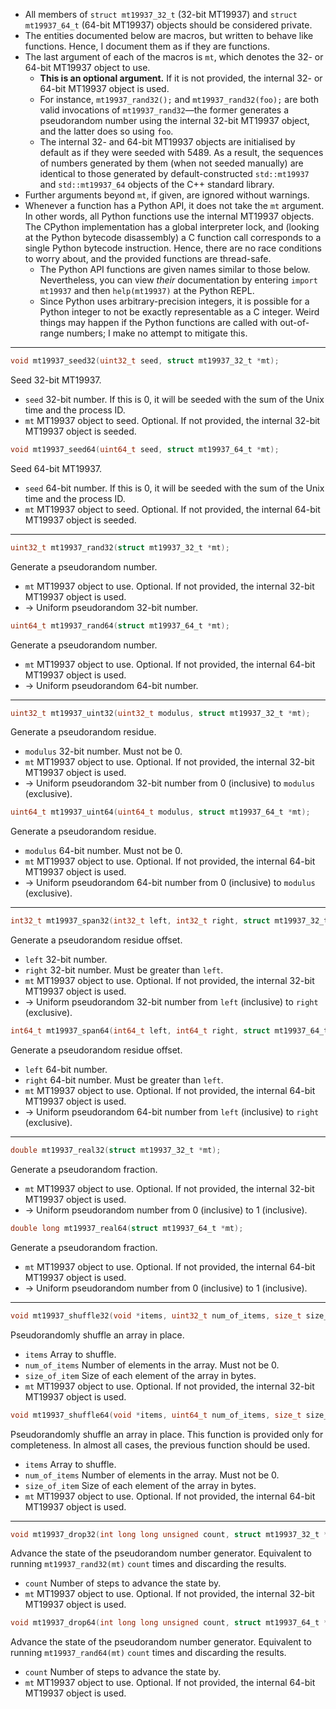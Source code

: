 * All members of `struct mt19937_32_t` (32-bit MT19937) and `struct mt19937_64_t` (64-bit MT19937) objects should be
  considered private.
* The entities documented below are macros, but written to behave like functions. Hence, I document them as if they are
  functions.
* The last argument of each of the macros is `mt`, which denotes the 32- or 64-bit MT19937 object to use.
  * **This is an optional argument.** If it is not provided, the internal 32- or 64-bit MT19937 object is used.
  * For instance, `mt19937_rand32();` and `mt19937_rand32(foo);` are both valid invocations of `mt19937_rand32`—the
    former generates a pseudorandom number using the internal 32-bit MT19937 object, and the latter does so using
    `foo`.
  * The internal 32- and 64-bit MT19937 objects are initialised by default as if they were seeded with 5489. As a
    result, the sequences of numbers generated by them (when not seeded manually) are identical to those generated by
    default-constructed `std::mt19937` and `std::mt19937_64` objects of the C++ standard library.
* Further arguments beyond `mt`, if given, are ignored without warnings.
* Whenever a function has a Python API, it does not take the `mt` argument. In other words, all Python functions use
  the internal MT19937 objects. The CPython implementation has a global interpreter lock, and (looking at the Python
  bytecode disassembly) a C function call corresponds to a single Python bytecode instruction. Hence, there are no race
  conditions to worry about, and the provided functions are thread-safe.
  * The Python API functions are given names similar to those below. Nevertheless, you can view *their* documentation
    by entering `import mt19937` and then `help(mt19937)` at the Python REPL.
  * Since Python uses arbitrary-precision integers, it is possible for a Python integer to not be exactly representable
    as a C integer. Weird things may happen if the Python functions are called with out-of-range numbers; I make no
    attempt to mitigate this.

---

```C
void mt19937_seed32(uint32_t seed, struct mt19937_32_t *mt);
```
Seed 32-bit MT19937.
* `seed` 32-bit number. If this is 0, it will be seeded with the sum of the Unix time and the process ID.
* `mt` MT19937 object to seed. Optional. If not provided, the internal 32-bit MT19937 object is seeded.

```C
void mt19937_seed64(uint64_t seed, struct mt19937_64_t *mt);
```
Seed 64-bit MT19937.
* `seed` 64-bit number. If this is 0, it will be seeded with the sum of the Unix time and the process ID.
* `mt` MT19937 object to seed. Optional. If not provided, the internal 64-bit MT19937 object is seeded.

---

```C
uint32_t mt19937_rand32(struct mt19937_32_t *mt);
```
Generate a pseudorandom number.
* `mt` MT19937 object to use. Optional. If not provided, the internal 32-bit MT19937 object is used.
* → Uniform pseudorandom 32-bit number.

```C
uint64_t mt19937_rand64(struct mt19937_64_t *mt);
```
Generate a pseudorandom number.
* `mt` MT19937 object to use. Optional. If not provided, the internal 64-bit MT19937 object is used.
* → Uniform pseudorandom 64-bit number.

---

```C
uint32_t mt19937_uint32(uint32_t modulus, struct mt19937_32_t *mt);
```
Generate a pseudorandom residue.
* `modulus` 32-bit number. Must not be 0.
* `mt` MT19937 object to use. Optional. If not provided, the internal 32-bit MT19937 object is used.
* → Uniform pseudorandom 32-bit number from 0 (inclusive) to `modulus` (exclusive).

```C
uint64_t mt19937_uint64(uint64_t modulus, struct mt19937_64_t *mt);
```
Generate a pseudorandom residue.
* `modulus` 64-bit number. Must not be 0.
* `mt` MT19937 object to use. Optional. If not provided, the internal 64-bit MT19937 object is used.
* → Uniform pseudorandom 64-bit number from 0 (inclusive) to `modulus` (exclusive).

---

```C
int32_t mt19937_span32(int32_t left, int32_t right, struct mt19937_32_t *mt);
```
Generate a pseudorandom residue offset.
* `left` 32-bit number.
* `right` 32-bit number. Must be greater than `left`.
* `mt` MT19937 object to use. Optional. If not provided, the internal 32-bit MT19937 object is used.
* → Uniform pseudorandom 32-bit number from `left` (inclusive) to `right` (exclusive).

```C
int64_t mt19937_span64(int64_t left, int64_t right, struct mt19937_64_t *mt);
```
Generate a pseudorandom residue offset.
* `left` 64-bit number.
* `right` 64-bit number. Must be greater than `left`.
* `mt` MT19937 object to use. Optional. If not provided, the internal 64-bit MT19937 object is used.
* → Uniform pseudorandom 64-bit number from `left` (inclusive) to `right` (exclusive).

---

```C
double mt19937_real32(struct mt19937_32_t *mt);
```
Generate a pseudorandom fraction.
* `mt` MT19937 object to use. Optional. If not provided, the internal 32-bit MT19937 object is used.
* → Uniform pseudorandom number from 0 (inclusive) to 1 (inclusive).

```C
double long mt19937_real64(struct mt19937_64_t *mt);
```
Generate a pseudorandom fraction.
* `mt` MT19937 object to use. Optional. If not provided, the internal 64-bit MT19937 object is used.
* → Uniform pseudorandom number from 0 (inclusive) to 1 (inclusive).

---

```C
void mt19937_shuffle32(void *items, uint32_t num_of_items, size_t size_of_item, struct mt19937_32_t *mt);
```
Pseudorandomly shuffle an array in place.
* `items` Array to shuffle.
* `num_of_items` Number of elements in the array. Must not be 0.
* `size_of_item` Size of each element of the array in bytes.
* `mt` MT19937 object to use. Optional. If not provided, the internal 32-bit MT19937 object is used.

```C
void mt19937_shuffle64(void *items, uint64_t num_of_items, size_t size_of_item, struct mt19937_64_t *mt);
```
Pseudorandomly shuffle an array in place. This function is provided only for completeness. In almost all cases, the
previous function should be used.
* `items` Array to shuffle.
* `num_of_items` Number of elements in the array. Must not be 0.
* `size_of_item` Size of each element of the array in bytes.
* `mt` MT19937 object to use. Optional. If not provided, the internal 64-bit MT19937 object is used.

---

```C
void mt19937_drop32(int long long unsigned count, struct mt19937_32_t *mt);
```
Advance the state of the pseudorandom number generator. Equivalent to running `mt19937_rand32(mt)` `count` times and
discarding the results.
* `count` Number of steps to advance the state by.
* `mt` MT19937 object to use. Optional. If not provided, the internal 32-bit MT19937 object is used.

```C
void mt19937_drop64(int long long unsigned count, struct mt19937_64_t *mt);
```
Advance the state of the pseudorandom number generator. Equivalent to running `mt19937_rand64(mt)` `count` times and
discarding the results.
* `count` Number of steps to advance the state by.
* `mt` MT19937 object to use. Optional. If not provided, the internal 64-bit MT19937 object is used.
